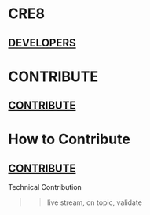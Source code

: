 # CRE8
## [DEVELOPERS](https://www.cre8.xyz/developers)

# CONTRIBUTE
## [CONTRIBUTE](https://www.cre8.xyz/project/cre8)

# How to Contribute
## [CONTRIBUTE](https://www.cre8.xyz/tasks)

Technical Contribution  
>> live stream, on topic, validate